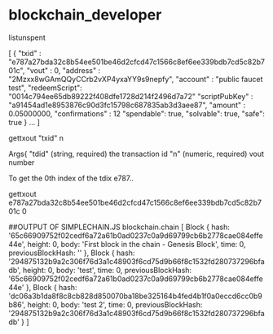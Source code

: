 # blockchain_developer


listunspent

[
 {
 "txid" : "e787a27bda32c8b54ee501be46d2cfcd47c1566c8ef6ee339bdb7cd5c82b701c",
 "vout" : 0,
 "address" : "2Mzxx8wGAmQQyCCrb2vXP4yxaYY9s9nepfy",
 "account" : "public faucet test",
"redeemScript": "0014c794ee65db89222f408dfe1728d214f2496d7a72"
 "scriptPubKey" : "a91454ad1e8953876c90d3fc15798c687835ab3d3aee87",
 "amount" : 0.05000000,
 "confirmations" : 12
 "spendable": true,
 "solvable": true,
 "safe": true
 }
...
]




gettxout "txid" n

Args{
"tdid" (string, required) the transaction id
"n" (numeric, required) vout number

To get the 0th index of the tdix e787..

gettxout e787a27bda32c8b54ee501be46d2cfcd47c1566c8ef6ee339bdb7cd5c82b701c 0















##OUTPUT OF SIMPLECHAIN.JS
 blockchain.chain
[
  Block {
    hash: '65c66909752f02cedf6a72a61b0ad0237c0a9d69799cb6b2778cae084effe44e',
    height: 0,
    body: 'First block in the chain - Genesis Block',
    time: 0,
    previousBlockHash: ''
  },
  Block {
    hash: '294875132b9a2c306f76d3a1c48903f6cd75d9b66f8c1532fd280737296bfadb',
    height: 0,
    body: 'test',
    time: 0,
    previousBlockHash: '65c66909752f02cedf6a72a61b0ad0237c0a9d69799cb6b2778cae084effe44e'
  },
  Block {
    hash: 'dc06a3b1da8f8c8cb828d850070ba18be325164b4fed4b1f0a0eccd6cc0b9b86',
    height: 0,
    body: 'test 2',
    time: 0,
    previousBlockHash: '294875132b9a2c306f76d3a1c48903f6cd75d9b66f8c1532fd280737296bfadb'
  }
]
